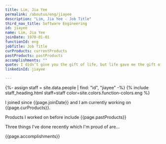 ```yaml
---
title: Lim, Jia Yee
permalink: /aboutus/eng/jiayee
description: "Lim, Jia Yee - Job Title"
third_nav_title: Software Engineering
id: jiayee
name: Lim, Jia Yee
joinDate: 1970-01-01
functionId: eng
jobTitle: Job Title
curProducts: currentProducts
pastProducts: pastProducts
accomplishments: ""
quote: I didn’t give you the gift of life, but life gave me the gift of you.
linkedinId: jiayee

---
```


{%- assign staff = site.data.people | find: "id", "jiayee" -%}
{% include staff_heading.html staff=staff color=site.colors.function-colors.eng %}

<p>I joined since {{page.joinDate}} and I am currently working on {{page.curProducts}}.</p>

<p>Products I worked on before include {{page.pastProducts}}</p>

<p>Three things I've done recently which I'm proud of are...</p>
{{page.accomplishments}}
